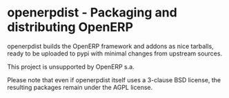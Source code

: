 # openerpdist - Packaging and distributing OpenERP

openerpdist builds the OpenERP framework and addons as nice tarballs, ready to
be uploaded to pypi with minimal changes from upstream sources.

This project is unsupported by OpenERP s.a.

Please note that even if openerpdist itself uses a 3-clause BSD license, the
resulting packages remain under the AGPL license.
